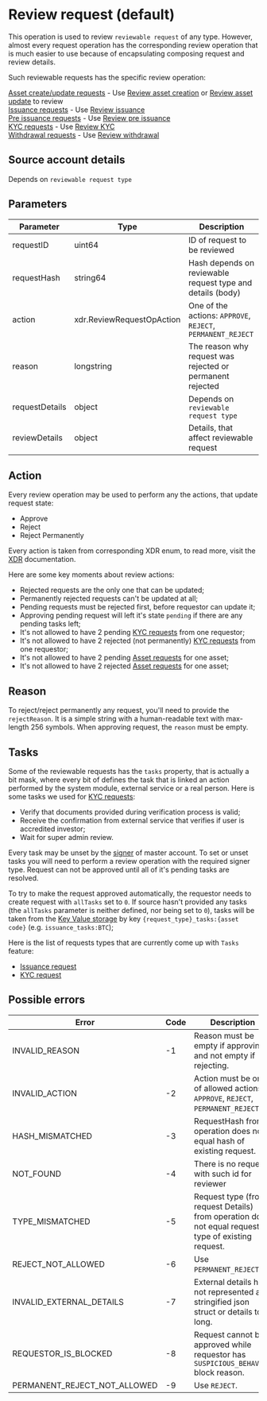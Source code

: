 # Review request (default)

This operation is used to review `reviewable request` of any type. However, almost
every request operation has the corresponding review operation that is much 
easier to use because of encapsulating composing request and review details.

Such reviewable requests has the specific review operation: 

[Asset create/update requests][1] - Use [Review asset creation][6] or [Review asset update][7] to review  
[Issuance requests][2] - Use [Review issuance][8]  
[Pre issuance requests][3] - Use [Review pre issuance][9]  
[KYC requests][4] - Use [Review KYC][10]  
[Withdrawal requests][5] - Use [Review withdrawal][11]  

## Source account details

Depends on `reviewable request type`

## Parameters

| Parameter      |    Type                   |       Description                                                                                          |
|----------------|---------------------------|------------------------------------------------------------------------------------------------------------|
| requestID      | uint64                    | ID of request to be reviewed                                                                               |
| requestHash    | string64                  | Hash depends on reviewable request type and details (body)                                                 |
| action         | xdr.ReviewRequestOpAction | One of the actions: `APPROVE`, `REJECT`, `PERMANENT_REJECT`                                                |
| reason         | longstring                | The reason why request was rejected or permanent rejected                                                  |
| requestDetails | object                    | Depends on `reviewable request type`                                                                       |
| reviewDetails  | object                    | Details, that affect reviewable request                                                                    |

## Action

Every review operation may be used to perform any the actions, that update request
state:

* Approve
* Reject
* Reject Permanently

Every action is taken from corresponding XDR enum, to read more, visit the
[XDR][14] documentation.

Here are some key moments about review actions:

* Rejected requests are the only one that can be updated;
* Permanently rejected requests can't be updated at all;
* Pending requests must be rejected first, before requestor can update it;
* Approving pending request will left it's state `pending` if there are any pending tasks left;
* It's not allowed to have 2 pending [KYC requests][4] from one requestor;
* It's not allowed to have 2 rejected (not permanently) [KYC requests][4] from one requestor;
* It's not allowed to have 2 pending [Asset requests][1] for one asset;
* It's not allowed to have 2 rejected [Asset requests][1] for one asset;

## Reason

To reject/reject permanently any request, you'll need to provide the `rejectReason`.
It is a simple string with a human-readable text with max-length 256 symbols.
When approving request, the `reason` must be empty.

## Tasks

Some of the reviewable requests has the `tasks` property, that is actually 
a bit mask, where every bit of defines the task that is linked an action 
performed by the system module, external service or a real person. Here is
some tasks we used for [KYC requests][4]:

* Verify that documents provided during verification process is valid;
* Receive the confirmation from external service that verifies if user is 
accredited investor;
* Wait for super admin review.

Every task may be unset by the [signer][12] of master account. To set or unset 
tasks you will need to perform a review operation with the required signer type. 
Request can not be approved until all of it's pending tasks are resolved.

To try to make the request approved automatically, the requestor needs to create 
request with `allTasks` set to `0`. If source hasn't provided any tasks (the `allTasks` 
parameter is neither defined, nor being set to `0`), tasks will be taken
from the [Key Value storage][2] by key `{request_type}_tasks:{asset code}` 
(e.g. `issuance_tasks:BTC`);

Here is the list of requests types that are currently come up with `Tasks` feature:

* [Issuance request][2]
* [KYC request][4]

## Possible errors

| Error                        | Code | Description                                                                                         |
|------------------------------|------|-----------------------------------------------------------------------------------------------------|
| INVALID_REASON               |  -1  | Reason must be empty if approving and not empty if rejecting.                                       |
| INVALID_ACTION               |  -2  | Action must be one of allowed actions: `APPROVE`, `REJECT`, `PERMANENT_REJECT`.                     |
| HASH_MISMATCHED    	       |  -3  | RequestHash from operation does not equal hash of existing request.				    |
| NOT_FOUND                    |  -4  | There is no request with such id for reviewer                                                       |
| TYPE_MISMATCHED              |  -5  | Request type (from request Details) from operation does not equal request type of existing request. |
| REJECT_NOT_ALLOWED           |  -6  | Use `PERMANENT_REJECT`.                                                                             |
| INVALID_EXTERNAL_DETAILS     |  -7  | External details has not represented as stringified json struct or details too long.                |
| REQUESTOR_IS_BLOCKED         |  -8  | Request cannot be approved while requestor has `SUSPICIOUS_BEHAVIOR` block reason.                  |
| PERMANENT_REJECT_NOT_ALLOWED |  -9  | Use `REJECT`.    									            |


[1]: request_asset.md
[2]: request_issuance.md
[3]: request_pre_issuance.md
[4]: request_kyc.md
[5]: request_withdrawal.md
[6]: review_asset_creation.md
[7]: review_asset_update.md
[8]: review_issuance.md
[9]: review_pre_issuance.md
[10]: review_kyc.md
[11]: review_withdrawal.md
[12]: /tech/key_entities/signer.md
[13]: https://tokend.gitlab.io/docs/#key-value-storage
[14]: /tech/xdr.md